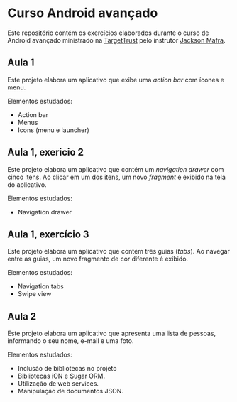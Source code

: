 # Curso Android avançado

Este repositório contém os exercícios elaborados durante o curso de Android avançado ministrado na [TargetTrust](http://www.targettrust.com.br/) pelo instrutor [Jackson Mafra](https://github.com/jacksonfdam).

## Aula 1

Este projeto elabora um aplicativo que exibe uma _action bar_ com ícones e menu.

Elementos estudados:
* Action bar
* Menus
* Icons (menu e launcher)

## Aula 1, exericio 2

Este projeto elabora um aplicativo que contém um _navigation drawer_ com cinco itens. Ao clicar em um dos itens, um novo _fragment_ é exibido na tela do aplicativo.

Elementos estudados:
* Navigation drawer

## Aula 1, exercício 3

Este projeto elabora um aplicativo que contém três guias (_tabs_). Ao navegar entre as guias, um novo fragmento de cor diferente é exibido.

Elementos estudados:

* Navigation tabs
* Swipe view

## Aula 2
Este projeto elabora um aplicativo que apresenta uma lista de pessoas, informando o seu nome, e-mail e uma foto.

Elementos estudados:

* Inclusão de bibliotecas no projeto
* Bibliotecas iON e Sugar ORM.
* Utilização de web services.
* Manipulação de documentos JSON.
